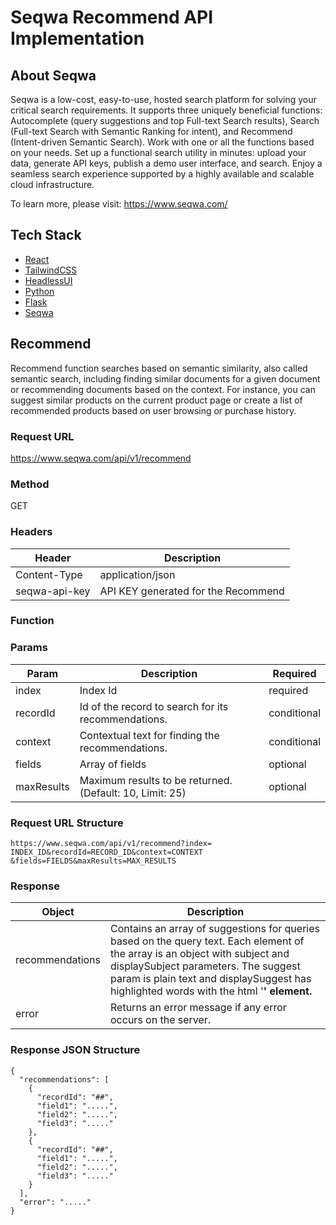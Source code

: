 # Seqwa Recommend API Implementation


## About Seqwa

Seqwa is a low-cost, easy-to-use, hosted search platform for solving your critical search requirements. It supports three uniquely beneficial functions: Autocomplete (query suggestions and top Full-text Search results), Search (Full-text Search with Semantic Ranking for intent), and Recommend (Intent-driven Semantic Search). Work with one or all the functions based on your needs. Set up a functional search utility in minutes: upload your data, generate API keys, publish a demo user interface, and search. Enjoy a seamless search experience supported by a highly available and scalable cloud infrastructure.

To learn more, please visit: https://www.seqwa.com/

## Tech Stack

- [React](https://reactjs.org/)
- [TailwindCSS](https://tailwindcss.com/)
- [HeadlessUI](https://headlessui.dev/)
- [Python](https://www.python.org/)
- [Flask](https://flask.palletsprojects.com/en/2.0.x/)
- [Seqwa](https://www.seqwa.com/)

## Recommend

Recommend function searches based on semantic similarity, also called semantic search, including finding similar documents for a given document or recommending documents based on the context. For instance, you can suggest similar products on the current product page or create a list of recommended products based on user browsing or purchase history.

### Request URL

https://www.seqwa.com/api/v1/recommend

### Method

GET

### Headers

| Header        | Description                         |
| ------------- | ----------------------------------- |
| Content-Type  | application/json                    |
| seqwa-api-key | API KEY generated for the Recommend |

### Function

### Params

| Param      | Description                                              | Required    |
| ---------- | -------------------------------------------------------- | ----------- |
| index      | Index Id                                                 | required    |
| recordId   | Id of the record to search for its recommendations.      | conditional |
| context    | Contextual text for finding the recommendations.         | conditional |
| fields     | Array of fields                                          | optional    |
| maxResults | Maximum results to be returned. (Default: 10, Limit: 25) | optional    |

### Request URL Structure

```
https://www.seqwa.com/api/v1/recommend?index=
INDEX_ID&recordId=RECORD_ID&context=CONTEXT
&fields=FIELDS&maxResults=MAX_RESULTS
```

### Response

| Object          | Description                                                                                                                                                                                                                                                    |
| --------------- | -------------------------------------------------------------------------------------------------------------------------------------------------------------------------------------------------------------------------------------------------------------- |
| recommendations | Contains an array of suggestions for queries based on the query text. Each element of the array is an object with subject and displaySubject parameters. The suggest param is plain text and displaySuggest has highlighted words with the html '<b>' element. |
| error           | Returns an error message if any error occurs on the server.                                                                                                                                                                                                    |

### Response JSON Structure

```
{
  "recommendations": [
    {
      "recordId": "##",
      "field1": ".....",
      "field2": ".....",
      "field3": "....."
    },
    {
      "recordId": "##",
      "field1": ".....",
      "field2": ".....",
      "field3": "....."
    }
  ],
  "error": "....."
}
```
